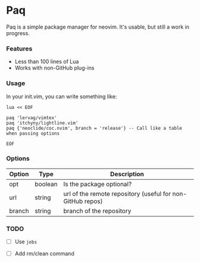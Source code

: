 # Paq

Paq is a simple package manager for neovim. It's usable, but still a work in progress.

### Features

- Less than 100 lines of Lua
- Works with non-GitHub plug-ins

### Usage

In your init.vim, you can write something like:

```
lua << EOF

paq 'lervag/vimtex'
paq 'itchyny/lightline.vim'
paq {'neoclide/coc.nvim', branch = 'release'} -- Call like a table when passing options

EOF
```

### Options

| Option | Type    | Description                                                |
|--------|---------|------------------------------------------------------------|
| opt    | boolean | Is the package optional?                                   |
| url    | string  | url of the remote repository (useful for non-GitHub repos) |
| branch | string  | branch of the repository                                   |

### TODO

- [ ] Use `jobs`
- [ ] Add rm/clean command

